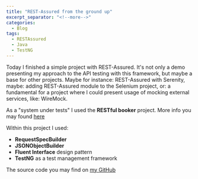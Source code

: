 ```yaml
---
title: "REST-Assured from the ground up"
excerpt_separator: "<!--more-->"
categories:
  - Blog
tags:
  - RESTAssured
  - Java
  - TestNG
---
```



Today I finished a simple project with REST-Assured. It's not only a demo presenting my approach to the API testing with this framework, but maybe a base for other projects. Maybe for instance: REST-Assured with Serenity, maybe: adding REST-Assured module to the Selenium project, or: a fundamental for a project where I could present usage of mocking external services, like: WireMock. 

<!--more-->

As a "system under tests" I used the **RESTful booker** project. More info you may found [here](https://restful-booker.herokuapp.com)

<!--more-->

Within this project I used:
* **RequestSpecBuilder**
* **JSONObjectBuilder**
* **Fluent Interface** design pattern
* **TestNG** as a test management framework


<!--more-->


The source code you may find on [my GitHub](https://github.com/AdamSajewicz/RESTAssuredFromScratch)
